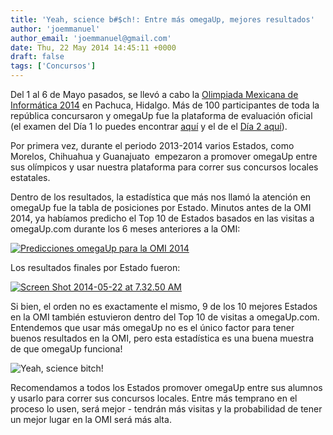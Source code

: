 ```yaml
---
title: 'Yeah, science b#$ch!: Entre más omegaUp, mejores resultados'
author: 'joemmanuel'
author_email: 'joemmanuel@gmail.com'
date: Thu, 22 May 2014 14:45:11 +0000
draft: false
tags: ['Concursos']
---
```


Del 1 al 6 de Mayo pasados, se llevó a cabo la [Olimpiada Mexicana de Informática 2014](http://www.olimpiadadeinformatica.org.mx/OMI/OMI/Resultados/Participantes_2014.aspx) en Pachuca, Hidalgo. Más de 100 participantes de toda la república concursaron y omegaUp fue la plataforma de evaluación oficial (el examen del Día 1 lo puedes encontrar [aquí](https://omegaup.com/arena/OMI2014PUBLIC1/practice/) y el de el [Día 2 aquí](https://omegaup.com/arena/OMI2014PUBLICO2/practice/)).

Por primera vez, durante el periodo 2013-2014 varios Estados, como Morelos, Chihuahua y Guanajuato  empezaron a promover omegaUp entre sus olímpicos y usar nuestra plataforma para correr sus concursos locales estatales.

Dentro de los resultados, la estadística que más nos llamó la atención en omegaUp fue la tabla de posiciones por Estado. Minutos antes de la OMI 2014, ya habíamos predicho el Top 10 de Estados basados en las visitas a omegaUp.com durante los 6 meses anteriores a la OMI:

[![](/images/Screen-Shot-2014-05-22-at-7.27.56-AM.png "Predicciones omegaUp para la OMI 2014")](/images/Screen-Shot-2014-05-22-at-7.27.56-AM.png)

Los resultados finales por Estado fueron:

[![](/images/Screen-Shot-2014-05-22-at-7.32.50-AM.png "Screen Shot 2014-05-22 at 7.32.50 AM")](/images/Screen-Shot-2014-05-22-at-7.32.50-AM.png)

Si bien, el orden no es exactamente el mismo, 9 de los 10 mejores Estados en la OMI también estuvieron dentro del Top 10 de visitas a omegaUp.com. Entendemos que usar más omegaUp no es el único factor para tener buenos resultados en la OMI, pero esta estadística es una buena muestra de que omegaUp funciona!

![](http://i1.kym-cdn.com/photos/images/original/000/517/111/fbd.jpg "Yeah, science bitch!")

Recomendamos a todos los Estados promover omegaUp entre sus alumnos y usarlo para correr sus concursos locales. Entre más temprano en el proceso lo usen, será mejor - tendrán más visitas y la probabilidad de tener un mejor lugar en la OMI será más alta.